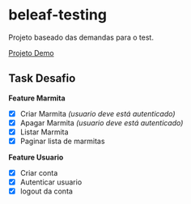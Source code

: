 # beleaf-testing

Projeto baseado das demandas para o test.

<a href="http://beleaf.carlosocarvalho.com.br/" target="_blank">Projeto Demo</a>

## Task Desafio

**Feature Marmita**
- [x] Criar Marmita _(usuario deve está autenticado)_
- [x] Apagar Marmita _(usuario deve está autenticado)_
- [x] Listar Marmita
- [x] Paginar lista de marmitas
   
**Feature Usuario**
- [x] Criar conta
- [x] Autenticar usuario
- [x] logout da conta
